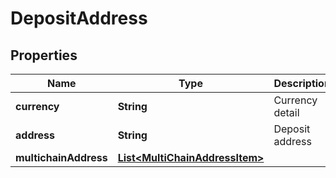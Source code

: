 
# DepositAddress

## Properties

Name | Type | Description | Notes
------------ | ------------- | ------------- | -------------
**currency** | **String** | Currency detail | 
**address** | **String** | Deposit address | 
**multichainAddress** | [**List&lt;MultiChainAddressItem&gt;**](MultiChainAddressItem.md) |  |  [optional]


